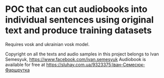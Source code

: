 # POC that can cut audiobooks into individual sentences using original text and produce training datasets

Requires vosk and ukrainian vosk model.

Copyright on all the texts and audio samples in this project belongs to Ivan Semesyuk, https://www.facebook.com/ivan.semesyuk
Audiobook is available for free at https://sluhay.com.ua/9323375:Іван-Семесюк-Фаршрутка
